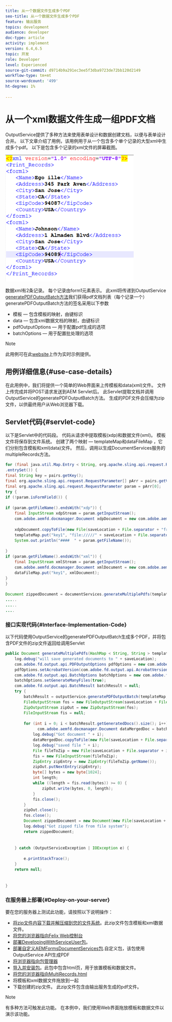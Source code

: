 ```yaml
---
title: 从一个数据文件生成多个PDF
seo-title: 从一个数据文件生成多个PDF
feature: 输出服务
topics: development
audience: developer
doc-type: article
activity: implement
version: 6.4,6.5
topic: 开发
role: Developer
level: Experienced
source-git-commit: d9714b9a291ec3ee5f3dba9723de72bb120d2149
workflow-type: tm+mt
source-wordcount: '499'
ht-degree: 1%

---
```



# 从一个xml数据文件生成一组PDF文档

OutputService提供了多种方法来使用表单设计和数据创建文档，以便与表单设计合并。 以下文章介绍了用例，该用例用于从一个包含多个单个记录的大型xml中生成多个pdf。
以下是包含多个记录的xml文件的屏幕截图。

![多记录xml](assets/multi-record-xml.PNG)

数据xml有2条记录。 每个记录由form1元素表示。 此xml将传递到OutputService [generatePDFOutputBatch方法](https://helpx.adobe.com/aem-forms/6/javadocs/com/adobe/fd/output/api/OutputService.html)我们获得pdf文档列表（每个记录一个）
generatePDFOutputBatch方法的签名采用以下参数

* 模板 — 包含模板的映射，由键标识
* data — 包含xml数据文档的映射，由键标识
* pdfOutputOptions — 用于配置pdf生成的选项
* batchOptions — 用于配置批处理的选项

>[!NOTE]
>
>此用例可在此[website](https://forms.enablementadobe.com/content/samples/samples.html?query=0)上作为实时示例提供。

## 用例详细信息{#use-case-details}

在此用例中，我们将提供一个简单的Web界面来上传模板和data(xml)文件。 文件上传完成并将POST请求发送到AEM Servlet后。 此Servlet提取文档并调用OutputService的generatePDFOutputBatch方法。 生成的PDF文件会压缩为zip文件，以供最终用户从Web浏览器下载。

## Servlet代码{#servlet-code}

以下是Servlet中的代码段。 代码从请求中提取模板(xdp)和数据文件(xml)。 模板文件将保存到文件系统。 创建了两个映射 — templateMap和dataFileMap ，它们分别包含模板和xml(data)文件。 然后，调用以生成DocumentServices服务的multipleRecords方法。

```java
for (final java.util.Map.Entry < String, org.apache.sling.api.request.RequestParameter[] > pairs: params
.entrySet()) {
final String key = pairs.getKey();
final org.apache.sling.api.request.RequestParameter[] pArr = pairs.getValue();
final org.apache.sling.api.request.RequestParameter param = pArr[0];
try {
if (!param.isFormField()) {

if (param.getFileName().endsWith("xdp")) {
    final InputStream xdpStream = param.getInputStream();
    com.adobe.aemfd.docmanager.Document xdpDocument = new com.adobe.aemfd.docmanager.Document(xdpStream);

    xdpDocument.copyToFile(new File(saveLocation + File.separator + "fromui.xdp"));
    templateMap.put("key1", "file://///" + saveLocation + File.separator + "fromui.xdp");
    System.out.println("####  " + param.getFileName());

}
if (param.getFileName().endsWith("xml")) {
    final InputStream xmlStream = param.getInputStream();
    com.adobe.aemfd.docmanager.Document xmlDocument = new com.adobe.aemfd.docmanager.Document(xmlStream);
    dataFileMap.put("key1", xmlDocument);
}
}

Document zippedDocument = documentServices.generateMultiplePdfs(templateMap, dataFileMap,saveLocation);
.....
.....
....
```

### 接口实现代码{#Interface-Implementation-Code}

以下代码使用OutputService的generatePDFOutputBatch生成多个PDF，并将包含PDF文件的zip文件返回给调用Servlet

```java
public Document generateMultiplePdfs(HashMap < String, String > templateMap, HashMap < String, Document > dataFileMap, String saveLocation) {
    log.debug("will save generated documents to " + saveLocation);
    com.adobe.fd.output.api.PDFOutputOptions pdfOptions = new com.adobe.fd.output.api.PDFOutputOptions();
    pdfOptions.setAcrobatVersion(com.adobe.fd.output.api.AcrobatVersion.Acrobat_11);
    com.adobe.fd.output.api.BatchOptions batchOptions = new com.adobe.fd.output.api.BatchOptions();
    batchOptions.setGenerateManyFiles(true);
    com.adobe.fd.output.api.BatchResult batchResult = null;
    try {
        batchResult = outputService.generatePDFOutputBatch(templateMap, dataFileMap, pdfOptions, batchOptions);
        FileOutputStream fos = new FileOutputStream(saveLocation + File.separator + "zippedfile.zip");
        ZipOutputStream zipOut = new ZipOutputStream(fos);
        FileInputStream fis = null;

        for (int i = 0; i < batchResult.getGeneratedDocs().size(); i++) {
              com.adobe.aemfd.docmanager.Document dataMergedDoc = batchResult.getGeneratedDocs().get(i);
            log.debug("Got document " + i);
            dataMergedDoc.copyToFile(new File(saveLocation + File.separator + i + ".pdf"));
            log.debug("saved file " + i);
            File fileToZip = new File(saveLocation + File.separator + i + ".pdf");
            fis = new FileInputStream(fileToZip);
            ZipEntry zipEntry = new ZipEntry(fileToZip.getName());
            zipOut.putNextEntry(zipEntry);
            byte[] bytes = new byte[1024];
            int length;
            while ((length = fis.read(bytes)) >= 0) {
                zipOut.write(bytes, 0, length);
            }
            fis.close();
        }
        zipOut.close();
        fos.close();
        Document zippedDocument = new Document(new File(saveLocation + File.separator + "zippedfile.zip"));
        log.debug("Got zipped file from file system");
        return zippedDocument;


    } catch (OutputServiceException | IOException e) {

        e.printStackTrace();
    }
    return null;


}
```

### 在服务器上部署{#Deploy-on-your-server}

要在您的服务器上测试此功能，请按照以下说明操作：

* [将zip文件内容下载并解压缩到您的文件系统](assets/mult-records-template-and-xml-file.zip)。此zip文件包含模板和xml数据文件。
* [将您的浏览器指向Felix Web控制台](http://localhost:4502/system/console/bundles)
* [部署DevelopingWithServiceUser包](/help/forms/assets/common-osgi-bundles/DevelopingWithServiceUser.jar)。
* [部署自定义AEMFormsDocumentServices包](/help/forms/assets/common-osgi-bundles/AEMFormsDocumentServices.core-1.0-SNAPSHOT.jar).自定义包，该包使用OutputService API生成PDF
* [将浏览器指向包管理器](http://localhost:4502/crx/packmgr/index.jsp)
* [导入并安装包](assets/generate-multiple-pdf-from-xml.zip)。此包中包含html页，用于放置模板和数据文件。
* [将您的浏览器指向MultiRecords.html](http://localhost:4502/content/DocumentServices/Multirecord.html?)
* 将模板和xml数据文件拖放到一起
* 下载创建的zip文件。 此zip文件包含由输出服务生成的pdf文件。

>[!NOTE]
>有多种方法可触发此功能。 在本例中，我们使用Web界面拖放模板和数据文件以演示该功能。

